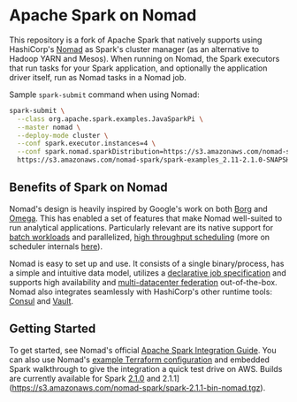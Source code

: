 # Apache Spark on Nomad

This repository is a fork of Apache Spark that natively supports using HashiCorp's 
[Nomad](https://www.nomadproject.io/intro/) as Spark's cluster manager  (as an 
alternative to Hadoop YARN and Mesos). When running on Nomad, the Spark executors
 that run tasks for your Spark application, and optionally the application 
 driver itself, run as Nomad tasks in a Nomad job.

Sample `spark-submit` command when using Nomad:

```bash
spark-submit \
  --class org.apache.spark.examples.JavaSparkPi \
  --master nomad \
  --deploy-mode cluster \
  --conf spark.executor.instances=4 \
  --conf spark.nomad.sparkDistribution=https://s3.amazonaws.com/nomad-spark/spark-2.1.0-bin-nomad.tgz \
  https://s3.amazonaws.com/nomad-spark/spark-examples_2.11-2.1.0-SNAPSHOT.jar 100
 ```

## Benefits of Spark on Nomad

Nomad's design is heavily inspired by Google's work on both 
[Borg](https://research.google.com/pubs/pub43438.html) and 
[Omega](https://research.google.com/pubs/pub41684.html). This has enabled a set 
of features that make Nomad well-suited to run analytical applications. 
Particularly relevant are its native support for 
[batch workloads](https://www.nomadproject.io/docs/runtime/schedulers.html#batch)
 and parallelized, [high throughput scheduling](https://www.hashicorp.com/c1m/) 
 (more on scheduler internals [here](https://www.nomadproject.io/docs/internals/scheduling.html)).

Nomad is easy to set up and use. It consists of a single binary/process, has a 
simple and intuitive data model, utilizes a 
[declarative job specification](https://www.nomadproject.io/docs/job-specification/index.html)
 and supports high availability and 
[multi-datacenter federation](https://www.nomadproject.io/guides/cluster/federation.html)
 out-of-the-box. Nomad also integrates seamlessly with HashiCorp's other runtime
 tools: [Consul](https://www.nomadproject.io/docs/service-discovery/index.html) 
and [Vault](https://www.nomadproject.io/docs/vault-integration/index.html).

## Getting Started

To get started, see Nomad's official 
[Apache Spark Integration Guide](https://www.nomadproject.io/guides/spark/spark.html).
 You can also use Nomad's [example Terraform configuration](https://github.com/hashicorp/nomad/terraform) 
and embedded Spark walkthrough to give the integration a quick test drive on AWS. 
Builds are currently available for Spark [2.1.0](https://s3.amazonaws.com/nomad-spark/spark-2.1.0-bin-nomad.tgz) 
and 2.1.1](https://s3.amazonaws.com/nomad-spark/spark-2.1.1-bin-nomad.tgz).
